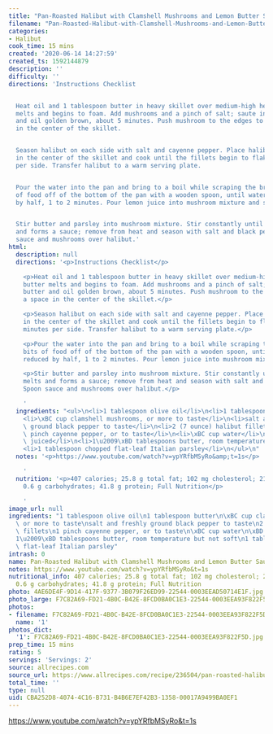 ```yaml
---
title: "Pan-Roasted Halibut with Clamshell Mushrooms and Lemon Butter Sauce"
filename: "Pan-Roasted-Halibut-with-Clamshell-Mushrooms-and-Lemon-Butter-Sauce"
categories:
- Halibut
cook_time: 15 mins
created: '2020-06-14 14:27:59'
created_ts: 1592144879
description: ''
difficulty: ''
directions: 'Instructions Checklist


  Heat oil and 1 tablespoon butter in heavy skillet over medium-high heat until butter
  melts and begins to foam. Add mushrooms and a pinch of salt; saute in hot butter
  and oil golden brown, about 5 minutes. Push mushroom to the edges to clear a space
  in the center of the skillet.


  Season halibut on each side with salt and cayenne pepper. Place halibut fillets
  in the center of the skillet and cook until the fillets begin to flake, 3 to 4 minutes
  per side. Transfer halibut to a warm serving plate.


  Pour the water into the pan and bring to a boil while scraping the browned bits
  of food off of the bottom of the pan with a wooden spoon, until water is reduced
  by half, 1 to 2 minutes. Pour lemon juice into mushroom mixture and stir.


  Stir butter and parsley into mushroom mixture. Stir constantly until butter melts
  and forms a sauce; remove from heat and season with salt and black pepper. Spoon
  sauce and mushrooms over halibut.'
html:
  description: null
  directions: '<p>Instructions Checklist</p>

    <p>Heat oil and 1 tablespoon butter in heavy skillet over medium-high heat until
    butter melts and begins to foam. Add mushrooms and a pinch of salt; saute in hot
    butter and oil golden brown, about 5 minutes. Push mushroom to the edges to clear
    a space in the center of the skillet.</p>

    <p>Season halibut on each side with salt and cayenne pepper. Place halibut fillets
    in the center of the skillet and cook until the fillets begin to flake, 3 to 4
    minutes per side. Transfer halibut to a warm serving plate.</p>

    <p>Pour the water into the pan and bring to a boil while scraping the browned
    bits of food off of the bottom of the pan with a wooden spoon, until water is
    reduced by half, 1 to 2 minutes. Pour lemon juice into mushroom mixture and stir.</p>

    <p>Stir butter and parsley into mushroom mixture. Stir constantly until butter
    melts and forms a sauce; remove from heat and season with salt and black pepper.
    Spoon sauce and mushrooms over halibut.</p>

    '
  ingredients: "<ul>\n<li>1 tablespoon olive oil</li>\n<li>1 tablespoon butter</li>\n\
    <li>\xBC cup clamshell mushrooms, or more to taste</li>\n<li>salt and freshly\
    \ ground black pepper to taste</li>\n<li>2 (7 ounce) halibut fillets</li>\n<li>1\
    \ pinch cayenne pepper, or to taste</li>\n<li>\xBC cup water</li>\n<li>\xBD lemon,\
    \ juiced</li>\n<li>1\u2009\xBD tablespoons butter, room temperature but not soft</li>\n\
    <li>1 tablespoon chopped flat-leaf Italian parsley</li>\n</ul>\n"
  notes: '<p>https://www.youtube.com/watch?v=ypYRfbMSyRo&amp;t=1s</p>

    '
  nutrition: '<p>407 calories; 25.8 g total fat; 102 mg cholesterol; 212 mg sodium.
    0.6 g carbohydrates; 41.8 g protein; Full Nutrition</p>

    '
image_url: null
ingredients: "1 tablespoon olive oil\n1 tablespoon butter\n\xBC cup clamshell mushrooms,\
  \ or more to taste\nsalt and freshly ground black pepper to taste\n2 (7 ounce) halibut\
  \ fillets\n1 pinch cayenne pepper, or to taste\n\xBC cup water\n\xBD lemon, juiced\n\
  1\u2009\xBD tablespoons butter, room temperature but not soft\n1 tablespoon chopped\
  \ flat-leaf Italian parsley"
intrash: 0
name: Pan-Roasted Halibut with Clamshell Mushrooms and Lemon Butter Sauce
notes: https://www.youtube.com/watch?v=ypYRfbMSyRo&t=1s
nutritional_info: 407 calories; 25.8 g total fat; 102 mg cholesterol; 212 mg sodium.
  0.6 g carbohydrates; 41.8 g protein; Full Nutrition
photo: 4AE6DE4F-9D14-417F-9377-3B079F26ED99-22544-0003EEAD50714E1F.jpg
photo_large: F7C82A69-FD21-4B0C-B42E-8FCD0BA0C1E3-22544-0003EEA93F822F5D.jpg
photos:
- filename: F7C82A69-FD21-4B0C-B42E-8FCD0BA0C1E3-22544-0003EEA93F822F5D.jpg
  name: '1'
photos_dict:
  '1': F7C82A69-FD21-4B0C-B42E-8FCD0BA0C1E3-22544-0003EEA93F822F5D.jpg
prep_time: 15 mins
rating: 5
servings: 'Servings: 2'
source: allrecipes.com
source_url: https://www.allrecipes.com/recipe/236504/pan-roasted-halibut-with-clamshell-mushrooms-and-lemon-butter-sauce/
total_time: ''
type: null
uid: CBA252D8-4074-4C16-B731-B4B6E7EF42B3-1358-00017A9499BA0EF1
---
```

https://www.youtube.com/watch?v=ypYRfbMSyRo&t=1s
